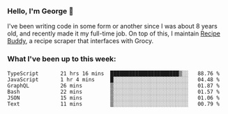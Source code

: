 ### Hello, I'm George 👋

I've been writing code in some form or another since I was about 8 years old, and recently made it my full-time job. On top of this, I maintain [Recipe Buddy](https://github.com/georgegebbett/recipe-buddy), a recipe scraper that interfaces with Grocy.  

<!--
**georgegebbett/georgegebbett** is a ✨ _special_ ✨ repository because its `README.md` (this file) appears on your GitHub profile.

Here are some ideas to get you started:

- 🔭 I’m currently working on ...
- 🌱 I’m currently learning ...
- 👯 I’m looking to collaborate on ...
- 🤔 I’m looking for help with ...
- 💬 Ask me about ...
- 📫 How to reach me: ...
- 😄 Pronouns: ...
- ⚡ Fun fact: ...
-->

### What I've been up to this week:
<!--START_SECTION:waka-->

```text
TypeScript       21 hrs 16 mins  ██████████████████████▒░░   88.76 %
JavaScript       1 hr 4 mins     █░░░░░░░░░░░░░░░░░░░░░░░░   04.48 %
GraphQL          26 mins         ▒░░░░░░░░░░░░░░░░░░░░░░░░   01.87 %
Bash             22 mins         ▒░░░░░░░░░░░░░░░░░░░░░░░░   01.57 %
JSON             15 mins         ▒░░░░░░░░░░░░░░░░░░░░░░░░   01.06 %
Text             11 mins         ▒░░░░░░░░░░░░░░░░░░░░░░░░   00.79 %
```

<!--END_SECTION:waka-->

